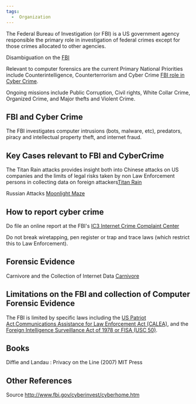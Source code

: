 ```yaml
---
tags:
  -  Organization
---
```

The Federal Bureau of Investigation (or FBI) is a US government agency
responsible the primary role in investigation of federal crimes except
for those crimes allocated to other agencies.

Disambiguation on the
[FBI](http://en.wikipedia.org/wiki/Federal_Bureau_of_Investigation)

Relevant to computer forensics are the current Primary National
Priorities include Counterintelligence, Counterterrorism and Cyber Crime
[FBI role in Cyber Crime](http://www.fbi.gov/cyberinvest/cyberhome.htm).

Ongoing missions include Public Corruption, Civil rights, White Collar
Crime, Organized Crime, and Major thefts and Violent Crime.

## FBI and Cyber Crime

The FBI investigates computer intrusions (bots, malware, etc),
predators, piracy and intellectual property theft, and internet fraud.

## Key Cases relevant to FBI and CyberCrime

The Titan Rain attacks provides insight both into Chinese attacks on US
companies and the limits of legal risks taken by non Law Enforcement
persons in collecting data on foreign attackers[Titan
Rain](http://en.wikipedia.org/wiki/Titan_Rain)

Russian Attacks [Moonlight Maze](http://en.wikipedia.org/wiki/Moonlight_Maze)

## How to report cyber crime

Do file an online report at the FBI's [IC3 Internet Crime Complaint
Center](http://www.ic3.gov/)

Do not break wiretapping, pen register or trap and trace laws (which
restrict this to Law Enforcement).

## Forensic Evidence

Carnivore and the Collection of Internet Data
[Carnivore](http://en.wikipedia.org/wiki/Carnivore_(FBI))

## Limitations on the FBI and collection of Computer Forensic Evidence

The FBI is limited by specific laws including the [US Patriot
Act](http://en.wikipedia.org/wiki/USA_PATRIOT_Act),[Communications
Assistance for Law Enforcement Act
(CALEA)](http://en.wikipedia.org/wiki/Communications_Assistance_for_Law_Enforcement_Act),
and the [Foreign Intelligence Surveillance Act of 1978 or FISA (USC
50)](http://en.wikipedia.org/wiki/Foreign_Intelligence_Surveillance_Act).

## Books

Diffie and Landau : Privacy on the Line (2007) MIT Press

## Other References

Source <http://www.fbi.gov/cyberinvest/cyberhome.htm>